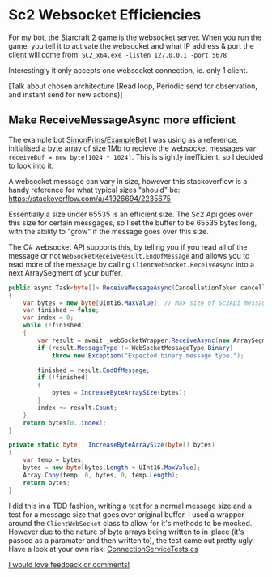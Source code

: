 # Sc2 Websocket Efficiencies
For my bot, the Starcraft 2 game is the websocket server.
When you run the game, you tell it to activate the websocket and what IP address & port the client will come from:
`SC2_x64.exe -listen 127.0.0.1 -port 5678`

Interestingly it only accepts one websocket connection, ie. only 1 client.

[Talk about chosen architecture (Read loop, Periodic send for observation, and instant send for new actions)]

## Make ReceiveMessageAsync more efficient
The example bot [SimonPrins/ExampleBot](https://github.com/SimonPrins/ExampleBot) I was using as a reference, initialised a byte array of size 1Mb to recieve the websocket messages `var receiveBuf = new byte[1024 * 1024]`. This is slightly inefficient, so I decided to look into it.

A websocket message can vary in size, however this stackoverflow is a handy reference for what typical sizes "should" be: https://stackoverflow.com/a/41926694/2235675

Essentially a size under 65535 is an efficient size. The Sc2 Api goes over this size for certain messgages, so I set the buffer to be 65535 bytes long, with the ability to "grow" if the message goes over this size. 

The C# websocket API supports this, by telling you if you read all of the message or not `WebSocketReceiveResult.EndOfMessage` and allows you to read more of the message by calling `ClientWebSocket.ReceiveAsync` into a next ArraySegment of your buffer.
```csharp
public async Task<byte[]> ReceiveMessageAsync(CancellationToken cancellationToken)
{
    var bytes = new byte[UInt16.MaxValue]; // Max size of Sc2Api message is unknown, however size of efficient websocket fits in 2 bytes
    var finished = false;
    var index = 0;
    while (!finished)
    {
        var result = await _webSocketWrapper.ReceiveAsync(new ArraySegment<byte>(bytes, index, UInt16.MaxValue), cancellationToken);
        if (result.MessageType != WebSocketMessageType.Binary)
            throw new Exception("Expected binary message type.");

        finished = result.EndOfMessage;
        if (!finished)
        {
            bytes = IncreaseByteArraySize(bytes);
        }
        index += result.Count;
    }
    return bytes[0..index];
}

private static byte[] IncreaseByteArraySize(byte[] bytes)
{
    var temp = bytes;
    bytes = new byte[bytes.Length + UInt16.MaxValue];
    Array.Copy(temp, 0, bytes, 0, temp.Length);
    return bytes;
}
```
I did this in a TDD fashion, writing a test for a normal message size and a test for a message size that goes over original buffer. I used a wrapper around the `ClientWebSocket` class to allow for it's methods to be mocked. However due to the nature of byte arrays being written to in-place (it's passed as a paramater and then written to), the test came out pretty ugly.
Have a look at your own risk:
[ConnectionServiceTests.cs](https://github.com/meselgroth/Starcraft2Bot/blob/master/HiveMindTest/ConnectionServiceTests.cs)

[I would love feedback or comments!](https://github.com/meselgroth/Starcraft2Bot/issues/8)
